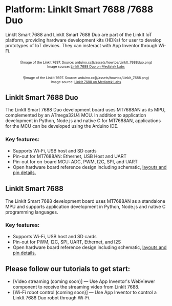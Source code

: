 # Platform: LinkIt Smart 7688 /7688 Duo

LinkIt Smart 7688 and LinkIt Smart 7688 Duo are part of the LinkIt IoT platform, providing hardware development kits (HDKs) for user to develop prototypes of IoT devices. 
They can insteract with App Inventor through Wi-Fi.

<div style="text-align: center; font-size: 75%; margin: 16pt 0;">
![Image of the LinkIt 7697. Source: arduino.cc](/assets/howtos/LinkIt_7688duo.png)
<br>
Image source: <a href="https://labs.mediatek.com/en/platform/linkit-smart-7688" target="_blank">LinkIt 7688 Duo on Mediatek Labs</a>
</div>

<div style="text-align: center; font-size: 75%; margin: 16pt 0;">
![Image of the LinkIt 7697. Source: arduino.cc](/assets/howtos/LinkIt_7688.png)
<br>
Image source: <a href="https://labs.mediatek.com/en/platform/linkit-smart-7688" target="_blank">LinkIt 7688 on Mediatek Labs</a>
</div>	

## LinkIt Smart 7688 Duo 

The LinkIt Smart 7688 Duo development board uses MT7688AN as its MPU, complemented by an ATmega32U4 MCU. 
In addition to application development in Python, Node.js and native C for MT7688AN, applications for the MCU can be developed using the Arduino IDE.

### Key features:
* Supports Wi-Fi, USB host and SD cards
* Pin-out for MT7688AN: Ethernet, USB Host and UART
* Pin-out for on-board MCU: ADC, PWM, I2C, SPI, and UART
* Open hardware board reference design including schematic, <a href="https://labs.mediatek.com/en/download/GHkUS0qj" target="_blank">layouts and pin details.</a>

## LinkIt Smart 7688

The LinkIt Smart 7688 development board uses MT7688AN as a standalone MPU and supports application development in Python, Node.js and native C programming languages.

### Key features:
* Supports Wi-Fi, USB host and SD cards
* Pin-out for PWM, I2C, SPI, UART, Ethernet, and I2S
* Open hardware board reference design including schematic, <a href="https://labs.mediatek.com/en/download/189LRncF" target="_blank">layouts and pin details.</a>

## Please follow our tutorials to get start:

* [Video streaming (coming soon)] &mdash; Use App Inventor's WebViewer component to receive the streaming video from LinkIt 7688.
* [Wi-Fi robot control (coming soon)] &mdash; Use App Inventor to control a LinkIt 7688 Duo robot through Wi-Fi.


